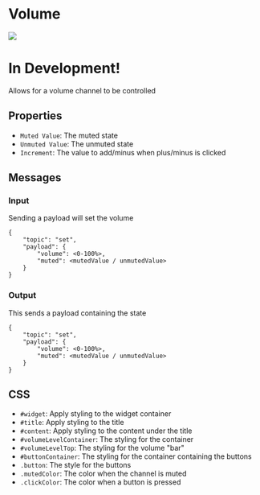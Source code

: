 # Volume
![](https://raw.githubusercontent.com/haydendonald/NodeRed-Dashbored/main/img/widgets/volume.png)

# In Development!

Allows for a volume channel to be controlled

## Properties
* `Muted Value`: The muted state
* `Unmuted Value`: The unmuted state
* `Increment`: The value to add/minus when plus/minus is clicked

## Messages
### Input
Sending a payload will set the volume
```
{
    "topic": "set",
    "payload": {
        "volume": <0-100%>,
        "muted": <mutedValue / unmutedValue>
    }
}
```

### Output
This sends a payload containing the state
```
{
    "topic": "set",
    "payload": {
        "volume": <0-100%>,
        "muted": <mutedValue / unmutedValue>
    }
}
```

## CSS
* `#widget`: Apply styling to the widget container
* `#title`: Apply styling to the title
* `#content`: Apply styling to the content under the title
* `#volumeLevelContainer`: The styling for the container
* `#volumeLevelTop`: The styling for the volume "bar"
* `#buttonContainer`: The styling for the container containing the buttons
* `.button`: The style for the buttons
* `.mutedColor`: The color when the channel is muted
* `.clickColor`: The color when a button is pressed